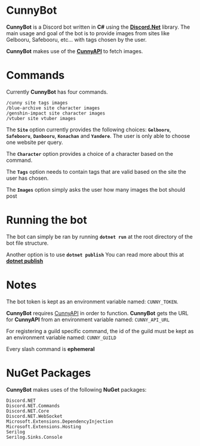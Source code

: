 # **CunnyBot**

**CunnyBot** is a Discord bot written in **C#** using the [**Discord.Net**](https://github.com/discord-net/Discord.Net) library. The main usage and goal of the bot is to provide images from sites like Gelbooru, Safebooru, etc... with tags chosen by the user.

**CunnyBot** makes use of the [**CunnyAPI**](https://github.com/ProjectCuteAndFunny/CunnyApi) to fetch images.

# Commands
Currently **CunnyBot** has four commands.
```
/cunny site tags images
/blue-archive site character images
/genshin-impact site character images
/vtuber site vtuber images
```
The **`Site`** option currently provides the following choices: **`Gelbooru`**, **`Safebooru`**, **`Danbooru`**, **`Konachan`** and **`Yandere`**. The user is only able to choose one website per query.

The **`Character`** option provides a choice of a character based on the command.

The **`Tags`** option needs to contain tags that are valid based on the site the user has chosen.

The **`Images`** option simply asks the user how many images the bot should post

# Running the bot
The bot can simply be ran by running **``dotnet run``** at the root directory of the bot file structure.

Another option is to use **``dotnet publish``** You can read more about this at [**dotnet publish**](https://docs.microsoft.com/en-us/dotnet/core/tools/dotnet-publish)

# Notes
The bot token is kept as an environment variable named: ``CUNNY_TOKEN``.

**CunnyBot** requires [CunnyAPI](https://github.com/ProjectCuteAndFunny/CunnyApi) in order to function. **CunnyBot** gets the URL for **CunnyAPI** from an environment variable named: ``CUNNY_API_URL``

For registering a guild specific command, the id of the guild must be kept as an environment variable named: ``CUNNY_GUILD``

Every slash command is **ephemeral**

# NuGet Packages
**CunnyBot** makes uses of the following **NuGet** packages:
```
Discord.NET
Discord.NET.Commands
Discord.NET.Core
Discord.NET.WebSocket
Microsoft.Extensions.DependencyInjection
Microsoft.Extensions.Hosting
Serilog
Serilog.Sinks.Console
```